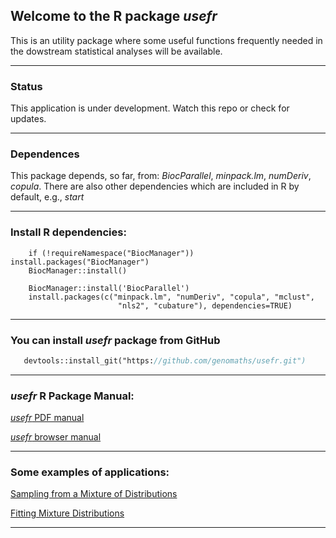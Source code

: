 ## Welcome to the R package _usefr_

This is an utility package where some useful functions frequently needed in the dowstream statistical analyses will be available.

------------
### Status

   This application is under development. Watch this repo or check for updates.

------------
### Dependences

This package depends, so far, from: _BiocParallel_, _minpack.lm_, _numDeriv_, _copula_. There are also other dependencies which are included in R by default, e.g., _start_


------------
### Install R dependencies:

```install
    if (!requireNamespace("BiocManager")) install.packages("BiocManager")
    BiocManager::install()
    
    BiocManager::install('BiocParallel')
    install.packages(c("minpack.lm", "numDeriv", "copula", "mclust",
                        "nls2", "cubature"), dependencies=TRUE)
```

------------
### You can install _*usefr*_ package from GitHub

```install.p
   devtools::install_git("https://github.com/genomaths/usefr.git")

```

------------
### _usefr_ R Package Manual:

<a href="https://github.com/genomaths/usefr/blob/master/usefr.pdf" target="_blank">_usefr_ PDF manual</a>


<a href="https://genomaths.github.io/usefr_manual/usefr_manual.html" target="_blank">_usefr_ browser manual</a>

------------

### Some examples of applications:
<a href="https://genomaths.com/stats/sampling-from-a-mixture-of-distributions/">Sampling from a Mixture of Distributions</a>


<a href="https://genomaths.com/stats/non-linear-fit-of-mixture-distributions/">Fitting Mixture Distributions</a>


------------



